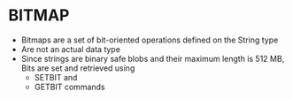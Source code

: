 # BITMAP

- Bitmaps are a set of bit-oriented operations defined on the String type 
- Are not an actual data type
- Since strings are binary safe blobs and their maximum length is 512 MB, Bits are set and retrieved using 
   - SETBIT and 
   - GETBIT commands
